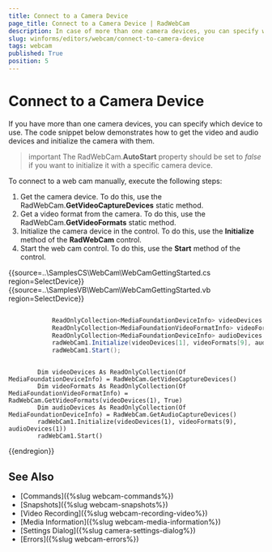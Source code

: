 ```yaml
---
title: Connect to a Camera Device
page_title: Connect to a Camera Device | RadWebCam
description: In case of more than one camera devices, you can specify which device to use.   
slug: winforms/editors/webcam/connect-to-camera-device
tags: webcam
published: True
position: 5
---
```


# Connect to a Camera Device

If you have more than one camera devices, you can specify which device to use. The code snippet below demonstrates how to get the video and audio devices and initialize the camera with them.

>important The RadWebCam.**AutoStart** property should be set to *false* if you want to initialize it with a specific camera device.

To connect to a web cam manually, execute the following steps:

1. Get the camera device. To do this, use the RadWebCam.**GetVideoCaptureDevices** static method.
2. Get a video format from the camera. To do this, use the RadWebCam.**GetVideoFormats** static method.
3. Initialize the camera device in the control. To do this, use the **Initialize** method of the **RadWebCam** control.
4. Start the web cam control. To do this, use the **Start** method of the control.

{{source=..\SamplesCS\WebCam\WebCamGettingStarted.cs region=SelectDevice}} 
{{source=..\SamplesVB\WebCam\WebCamGettingStarted.vb region=SelectDevice}} 

````C#

            ReadOnlyCollection<MediaFoundationDeviceInfo> videoDevices = RadWebCam.GetVideoCaptureDevices();
            ReadOnlyCollection<MediaFoundationVideoFormatInfo> videoFormats = RadWebCam.GetVideoFormats(videoDevices[1], true);
            ReadOnlyCollection<MediaFoundationDeviceInfo> audioDevices = RadWebCam.GetAudioCaptureDevices();
            radWebCam1.Initialize(videoDevices[1], videoFormats[9], audioDevices[1]);
            radWebCam1.Start();

````
````VB.NET

        Dim videoDevices As ReadOnlyCollection(Of MediaFoundationDeviceInfo) = RadWebCam.GetVideoCaptureDevices()
        Dim videoFormats As ReadOnlyCollection(Of MediaFoundationVideoFormatInfo) = RadWebCam.GetVideoFormats(videoDevices(1), True)
        Dim audioDevices As ReadOnlyCollection(Of MediaFoundationDeviceInfo) = RadWebCam.GetAudioCaptureDevices()
        radWebCam1.Initialize(videoDevices(1), videoFormats(9), audioDevices(1))
        radWebCam1.Start()

````

{{endregion}} 



## See Also
* [Commands]({%slug webcam-commands%})
* [Snapshots]({%slug webcam-snapshots%})
* [Video Recording]({%slug webcam-recording-video%})
* [Media Information]({%slug webcam-media-information%})
* [Settings Dialog]({%slug camera-settings-dialog%})
* [Errors]({%slug webcam-errors%})
